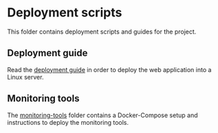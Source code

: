 # Deployment scripts

This folder contains deployment scripts and guides for the project.

## Deployment guide

Read the [deployment guide](./DEPLOYMENT_GUIDE.md) in order to deploy the web application into a Linux server.

## Monitoring tools

The [monitoring-tools](./monitoring-tools/) folder contains a Docker-Compose setup and instructions to deploy the monitoring tools.
